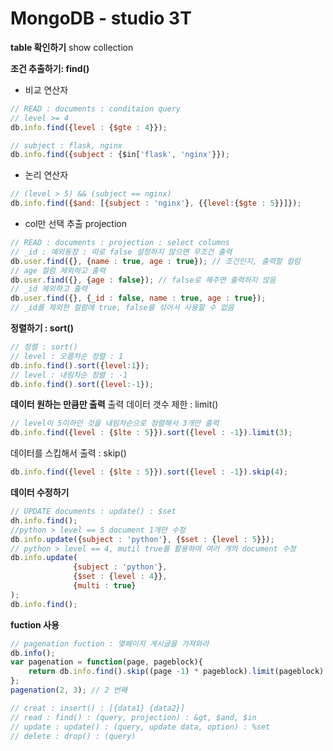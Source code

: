 # MongoDB - studio 3T
**table 확인하기**
show collection




**조건 추출하기: find()**
- 비교 연산자
```jsx
// READ : documents : conditaion query
// level >= 4
db.info.find({level : {$gte : 4}});
```
```jsx
// subject : flask, nginx
db.info.find({subject : {$in['flask', 'nginx'}});
```
- 논리 연산자
```jsx
// (level > 5) && (subject == nginx)
db.info.find({$and: [{subject : 'nginx'}, {{level:{$gte : 5}}]});
```
- col만 선택 추출
projection
```jsx
// READ : documents : projection : select columns
// _id : 예외동장 : 따로 false 설정하지 않으면 무조건 출력
db.user.find({}, {name : true, age : true}); // 조건인지, 출력할 컬럼
// age 컬럼 제외하고 출력
db.user.find({}, {age : false}); // false로 해주면 출력하지 않음
// _id 제외하고 출력
db.user.find({}, {_id : false, name : true, age : true});
// _id를 제외한 컬럼에 true, false를 섞어서 사용할 수 없음
```

**정렬하기 : sort()**
```jsx
// 정렬 : sort()
// level : 오름차순 정렬 : 1
db.info.find().sort({level:1});
// level : 내림차순 정렬 : -1
db.info.find().sort({level:-1});
```

**데이터 원하는 만큼만 출력**
출력 데이터 갯수 제한 : limit()
```jsx
// level이 5이하인 것을 내림차순으로 정렬해서 3개만 출력
db.info.find({level : {$lte : 5}}).sort({level : -1}).limit(3);
```
데이터를 스킵해서 출력 : skip()
```jsx
db.info.find({level : {$lte : 5}}).sort({level : -1}).skip(4);
```

**데이터 수정하기**
```jsx
// UPDATE documents : update() : $set
dh.info.find();
//python > level == 5 document 1개만 수정
db.info.update({subject : 'python'}, {$set : {level : 5}});
// python > level == 4, mutil true를 활용하여 여러 개의 document 수정
db.info.update(
              {subject : 'python'},
              {$set : {level : 4}},
              {multi : true}
);
db.info.find();
```

**fuction 사용**
```jsx
// pagenation fuction : 몇페이지 게시글을 가져와라
db.info();
var pagenation = function(page, pageblock){
    return db.info.find().skip((page -1) * pageblock).limit(pageblock)
};
pagenation(2, 3); // 2 번째 

// creat : insert() : [{data1} {data2}]
// read : find() : (query, projection) : &gt, $and, $in
// update : update() : (query, update data, option) : %set
// delete : drop() : (query)





